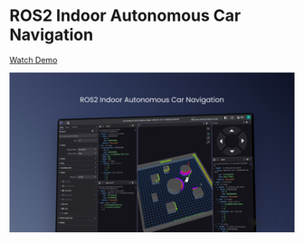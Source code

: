 # ROS2 Indoor Autonomous Car Navigation

[Watch Demo](https://github.com/wilsonchenghy/ROS2_Indoor_Autonomous_Car_Navigation/blob/main/ROS2_Indoor_Nav.jpeg)

![](https://github.com/wilsonchenghy/ROS2_Indoor_Autonomous_Car_Navigation/blob/main/ROS2_Indoor_Nav.jpeg)

